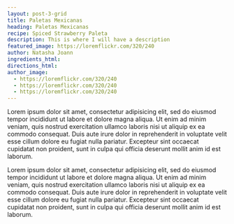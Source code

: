 ```yaml
---
layout: post-3-grid
title: Paletas Mexicanas
heading: Paletas Mexicanas
recipe: Spiced Strawberry Paleta
description: This is where I will have a description
featured_image: https://loremflickr.com/320/240
author: Natasha Joann
ingredients_html:
directions_html:
author_image:
  - https://loremflickr.com/320/240
  - https://loremflickr.com/320/240
  - https://loremflickr.com/320/240
---
```


<p> Lorem ipsum dolor sit amet, consectetur adipisicing elit, sed do eiusmod tempor incididunt ut labore et dolore magna aliqua. Ut enim ad minim veniam, quis nostrud exercitation ullamco laboris nisi ut aliquip ex ea commodo consequat. Duis aute irure dolor in reprehenderit in voluptate velit esse cillum dolore eu fugiat nulla pariatur. Excepteur sint occaecat cupidatat non proident, sunt in culpa qui officia deserunt mollit anim id est laborum.

Lorem ipsum dolor sit amet, consectetur adipisicing elit, sed do eiusmod tempor incididunt ut labore et dolore magna aliqua. Ut enim ad minim veniam, quis nostrud exercitation ullamco laboris nisi ut aliquip ex ea commodo consequat. Duis aute irure dolor in reprehenderit in voluptate velit esse cillum dolore eu fugiat nulla pariatur. Excepteur sint occaecat cupidatat non proident, sunt in culpa qui officia deserunt mollit anim id est laborum. </p>
